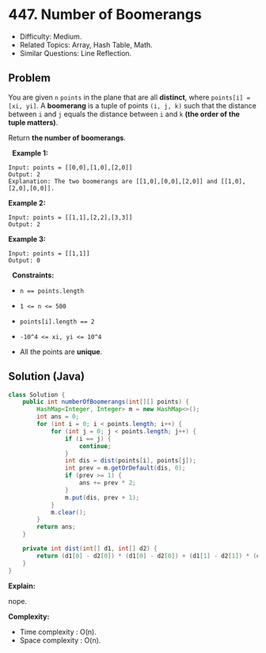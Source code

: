 # 447. Number of Boomerangs

- Difficulty: Medium.
- Related Topics: Array, Hash Table, Math.
- Similar Questions: Line Reflection.

## Problem

You are given ```n``` ```points``` in the plane that are all **distinct**, where ```points[i] = [xi, yi]```. A **boomerang** is a tuple of points ```(i, j, k)``` such that the distance between ```i``` and ```j``` equals the distance between ```i``` and ```k``` **(the order of the tuple matters)**.

Return **the number of boomerangs**.

 
**Example 1:**

```
Input: points = [[0,0],[1,0],[2,0]]
Output: 2
Explanation: The two boomerangs are [[1,0],[0,0],[2,0]] and [[1,0],[2,0],[0,0]].
```

**Example 2:**

```
Input: points = [[1,1],[2,2],[3,3]]
Output: 2
```

**Example 3:**

```
Input: points = [[1,1]]
Output: 0
```

 
**Constraints:**


	
- ```n == points.length```
	
- ```1 <= n <= 500```
	
- ```points[i].length == 2```
	
- ```-10^4 <= xi, yi <= 10^4```
	
- All the points are **unique**.



## Solution (Java)

```java
class Solution {
    public int numberOfBoomerangs(int[][] points) {
        HashMap<Integer, Integer> m = new HashMap<>();
        int ans = 0;
        for (int i = 0; i < points.length; i++) {
            for (int j = 0; j < points.length; j++) {
                if (i == j) {
                    continue;
                }
                int dis = dist(points[i], points[j]);
                int prev = m.getOrDefault(dis, 0);
                if (prev >= 1) {
                    ans += prev * 2;
                }
                m.put(dis, prev + 1);
            }
            m.clear();
        }
        return ans;
    }

    private int dist(int[] d1, int[] d2) {
        return (d1[0] - d2[0]) * (d1[0] - d2[0]) + (d1[1] - d2[1]) * (d1[1] - d2[1]);
    }
}
```

**Explain:**

nope.

**Complexity:**

* Time complexity : O(n).
* Space complexity : O(n).
